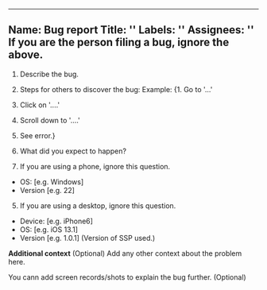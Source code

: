 ---------------------------------------------------
Name: Bug report
Title: ''
Labels: ''
Assignees: ''
If you are the person filing a bug, ignore the above.
---------------------------------------------------

1. Describe the bug.


2. Steps for others to discover the bug:
Example: {1. Go to '...'
2. Click on '....'
3. Scroll down to '....'
4. See error.}

3. What did you expect to happen?


4. If you are using a phone, ignore this question.
 - OS: [e.g. Windows]
 - Version [e.g. 22]

5. If you are using a desktop, ignore this question.
 - Device: [e.g. iPhone6]
 - OS: [e.g. iOS 13.1]
 - Version [e.g. 1.0.1] (Version of SSP used.)

**Additional context** (Optional)
Add any other context about the problem here.

You cann add screen records/shots to explain the bug further. (Optional)
